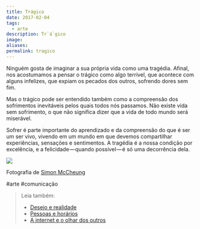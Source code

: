 ```yaml
---
title: Trágico
date: 2017-02-04
tags:
  - arte
description: Tr`á`gico
image: 
aliases:
permalink: tragico
---
```

Ninguém gosta de imaginar a sua própria vida como uma tragédia. Afinal, nos acostumamos a pensar o trágico como algo terrível, que acontece com alguns infelizes, que expiam os pecados dos outros, sofrendo dores sem fim.

Mas o trágico pode ser entendido também como a compreensão dos sofrimentos inevitáveis pelos quais todos nós passamos. Não existe vida sem sofrimento, o que não significa dizer que a vida de todo mundo será miserável.

Sofrer é parte importante do aprendizado e da compreensão do que é ser um ser vivo, vivendo em um mundo em que devemos compartilhar experiências, sensações e sentimentos. A tragédia é a nossa condição por excelência, e a felicidade — quando possível — é só uma decorrência dela.

<img src="/assets/img/tr`á`gico-medium.gif">

Fotografia de [Simon McCheung](http://www.mc-cheung.com/)


#arte #comunicação

> Leia também:
> - <a href="/desejo-e-realidade">Desejo e realidade</a>
> - <a href="/pessoas-e-horarios">Pessoas e horários</a>
> - <a href="/a-internet-e-o-olhar-dos-outros">A internet e o olhar dos outros</a>
